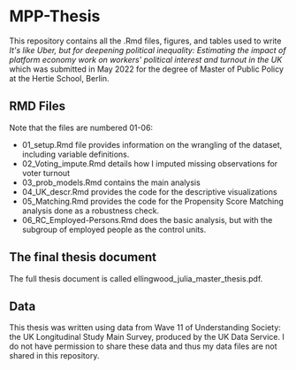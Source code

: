 # MPP-Thesis
This repository contains all the .Rmd files, figures, and tables used to write *It's like Uber, but for deepening political inequality: Estimating the impact of platform economy work on workers' political interest and turnout in the UK* which was submitted in May 2022 for the degree of Master of Public Policy at the Hertie School, Berlin. 

## RMD Files
Note that the files are numbered 01-06:
- 01_setup.Rmd file provides information on the wrangling of the dataset, including variable definitions. 
- 02_Voting_impute.Rmd details how I imputed missing observations for voter turnout
- 03_prob_models.Rmd contains the main analysis
- 04_UK_descr.Rmd provides the code for the descriptive visualizations
- 05_Matching.Rmd provides the code for the Propensity Score Matching analysis done as a robustness check.
- 06_RC_Employed-Persons.Rmd does the basic analysis, but with the subgroup of employed people as the control units. 

## The final thesis document
The full thesis document is called ellingwood_julia_master_thesis.pdf.

## Data
This thesis was written using data from Wave 11 of Understanding Society: the UK Longitudinal Study Main Survey, produced by the UK Data Service. I do not have permission to share these data and thus my data files are not shared in this repository. 
